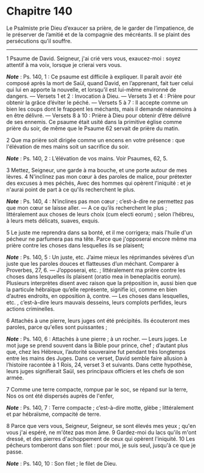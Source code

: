 # Chapitre 140

Le Psalmiste prie Dieu d’exaucer sa prière, de le garder de l’impatience, de le préserver de l’amitié et de la compagnie des mécréants.
Il se plaint des persécutions qu’il souffre.

***

1 Psaume de David. Seigneur, j'ai crié vers vous, exaucez-moi : soyez attentif à ma voix, lorsque je crierai vers vous.

***Note*** :  Ps. 140, 1 : Ce psaume est difficile à expliquer. Il paraît avoir été composé après la mort de Saül, quand David, en l’apprenant, fait tuer celui qui lui en apporte la nouvelle, et lorsqu’il est lui-même environné de dangers. ― Versets 1 et 2 : Invocation à Dieu. ― Versets 3 et 4 : Prière pour obtenir la grâce d’éviter le péché. ― Versets 5 à 7 : Il accepte comme un bien les coups dont le frappent les méchants, mais il demande néanmoins à en être délivré. ― Versets 8 à 10 : Prière à Dieu pour obtenir d’être délivré de ses ennemis. Ce psaume était usité dans la primitive église comme prière du soir, de même que le Psaume 62 servait de prière du matin.


2 Que ma prière soit dirigée comme un encens en votre présence : que l'élévation de mes mains soit un sacrifice du soir.

***Note*** :  Ps. 140, 2 : L’élévation de vos mains. Voir Psaumes, 62, 5.


3 Mettez, Seigneur, une garde à ma bouche, et une porte autour de mes lèvres. 4 N'inclinez pas mon cœur à des paroles de malice, pour prétexter des excuses à mes péchés, Avec des hommes qui opèrent l'iniquité : et je n'aurai point de part à ce qu'ils recherchent le plus.

***Note*** :  Ps. 140, 4 : N’inclines pas mon cœur ; c’est-à-dire ne permettez pas que mon cœur se laisse aller. ― A ce qu’ils recherchent le plus ; littéralement aux choses de leurs choix (cum electi eorum) ; selon l’hébreu, à leurs mets délicats, suaves, exquis.


5 Le juste me reprendra dans sa bonté, et il me corrigera; mais l'huile d'un pécheur ne parfumera pas ma tête. Parce que j'opposerai encore même ma prière contre les choses dans lesquelles ils se plaisent;

***Note*** :  Ps. 140, 5 : Un juste, etc. J’aime mieux les réprimandes sévères d’un juste que les paroles douces et flatteuses d’un méchant. Comparer à Proverbes, 27, 6. ― J’opposerai, etc. ; littéralement ma prière contre les choses dans lesquelles ils plaisent (oratio mea in beneplacitis eorum). Plusieurs interprètes disent avec raison que la préposition in, aussi bien que la particule hébraïque qu’elle représente, signifie ici, comme en bien d’autres endroits, en opposition à, contre. ― Les choses dans lesquelles, etc. , c’est-à-dire leurs mauvais desseins, leurs complots perfides, leurs actions criminelles.

6 Attachés à une pierre, leurs juges ont été précipités. Ils écouteront mes paroles, parce qu'elles sont puissantes ;

***Note*** :  Ps. 140, 6 : Attachés à une pierre ; à un rocher. ― Leurs juges. Le mot juge se prend souvent dans la Bible pour prince, chef ; d’autant plus que, chez les Hébreux, l’autorité souveraine fut pendant très longtemps entre les mains des Juges. Dans ce verset, David semble faire allusion à l’histoire racontée à 1 Rois, 24, verset 3 et suivants. Dans cette hypothèse, leurs juges signifierait Saül, ses principaux officiers et les chefs de son armée.

7 Comme une terre compacte, rompue par le soc, se répand sur la terre, Nos os ont été dispersés auprès de l'enfer,

***Note*** :  Ps. 140, 7 : Terre compacte ; c’est-à-dire motte, glèbe ; littéralement et par hébraïsme, compacité de terre.


8 Parce que vers vous, Seigneur, Seigneur, se sont élevés mes yeux ; qu'en vous j'ai espéré, ne m'ôtez pas mon âme. 9 Gardez-moi du lacs qu'ils m'ont dressé, et des pierres d'achoppement de ceux qui opèrent l'iniquité. 10 Les pécheurs tomberont dans son filet : pour moi, je suis seul, jusqu'à ce que je passe.

***Note*** :  Ps. 140, 10 : Son filet ; le filet de Dieu.


